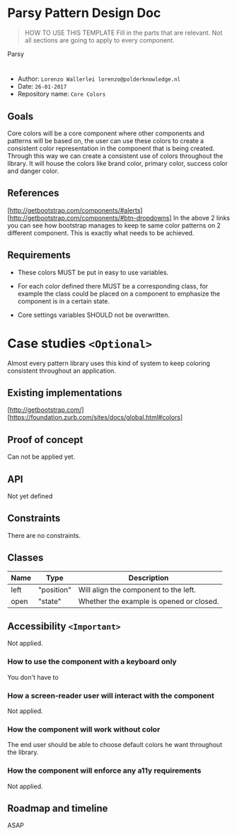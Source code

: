 # Parsy Pattern Design Doc

> HOW TO USE THIS TEMPLATE
> Fill in the parts that are relevant. Not all sections are going to apply to every component.

Parsy

# <Component Name>

* Author: `Lorenzo Wallerlei lorenzo@polderknowledge.nl`
* Date: `26-01-2017`
* Repository name: `Core Colors`

## Goals

Core colors will be a core component where other components and patterns will be based on, the user can use these colors to create a
consistent color representation in the component that is being created. Through this way we can create a consistent use 
of colors throughout the library. It will house the colors like brand color, primary color, 
success color and danger color. 

## References

[http://getbootstrap.com/components/#alerts]
[http://getbootstrap.com/components/#btn-dropdowns]
In the above 2 links you can see how bootstrap manages to keep te same color patterns on 2 different component. This 
is exactly what needs to be achieved.

## Requirements

- These colors MUST be put in easy to use variables.
- For each color defined there MUST be a corresponding class, for example the class could be placed on a component to 
emphasize the component is in a certain state.

- Core settings variables SHOULD not be overwritten.

# Case studies `<Optional>`

Almost every pattern library uses this kind of system to keep coloring consistent throughout an application.

## Existing implementations

[http://getbootstrap.com/]
[https://foundation.zurb.com/sites/docs/global.html#colors]

## Proof of concept

Can not be applied yet.

## API

Not yet defined

## Constraints

There are no constraints.

## Classes

Name | Type | Description
------|------|-------------
left | "position" | Will align the component to the left.
open | "state" | Whether the example is opened or closed.

## Accessibility `<Important>`

Not applied.

### How to use the component with a keyboard only

You don't have to

### How a screen-reader user will interact with the component

Not applied.

### How the component will work without color

The end user should be able to choose default colors he want throughout the library.

### How the component will enforce any a11y requirements

Not applied.

## Roadmap and timeline

ASAP

[this article]: https://www.polymer-project.org/0.5/articles/accessible-web-components.html
[Daltonize]: https://chrome.google.com/webstore/detail/chrome-daltonize/efeladnkafmoofnbagdbfaieabmejfcf
[SEE]: https://chrome.google.com/webstore/detail/see/dkihcccbkkakkbpikjmpnbamkgbjfdcn
[WAI-ARIA Authoring Practices doc]: https://www.polymer-project.org/0.5/articles/accessible-web-components.html
[codepen]: https://codepen.io
